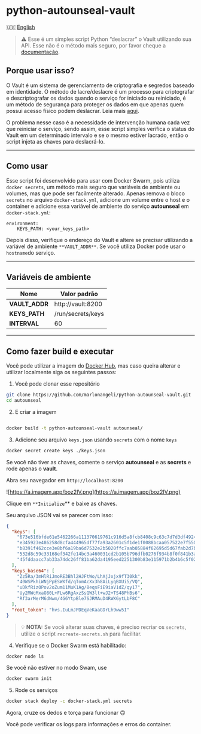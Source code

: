# python-autounseal-vault

:us: [English](README.md)

> ⚠️ Esse é um simples script Python “deslacrar” o Vault utilizando sua API. Esse não é o método mais seguro, por favor cheque a [documentação](https://developer.hashicorp.com/vault/tutorials/auto-unseal).

## Porque usar isso?

O Vault é um sistema de gerenciamento de criptografia e segredos baseado em identidade. O método de lacre/deslacre é um processo para criptografar e descriptografar os dados quando o serviço for iniciado ou reiniciado, é um método de segurança para proteger os dados em que apenas quem possui acesso físico podem deslacrar. Leia mais [aqui](https://developer.hashicorp.com/vault/docs/concepts/seal).

O problema nesse caso é a necessidade de intervenção humana cada vez que reiniciar o serviço, sendo assim, esse script simples verifica o status do Vault em um determinado intervalo e se o mesmo estiver lacrado, então o script injeta as chaves para deslacrá-lo.

---

## Como usar

Esse script foi desenvolvido para usar com Docker Swarm, pois utiliza `docker secrets`, um método mais seguro que variáveis de ambiente ou volumes, mas que pode ser facilmente alterado. Apenas remova o bloco `secrets` no arquivo `docker-stack.yml`, adicione um volume entre o host e o container e adicione essa variável de ambiente do serviço **autounseal** em `docker-stack.yml`:

```docker
environment:
	KEYS_PATH: <your_keys_path>
```

Depois disso, verifique o endereço do Vault e altere se precisar utilizando a variável de ambiente `**VAULT_ADDR**`. Se você utiliza Docker pode usar o `hostname`do serviço.

---

## Variáveis de ambiente

| Nome | Valor padrão |
| --- | --- |
| **VAULT_ADDR** | http://vault:8200 |
| **KEYS_PATH** | /run/secrets/keys |
| **INTERVAL** | 60 |

---

## Como fazer build e executar

Você pode utilizar a imagem do [Docker Hub](https://hub.docker.com/repository/docker/marlonangeli/python-autounseal-vault/), mas caso queira alterar e utilizar localmente siga os seguintes passos:

1. Você pode clonar esse repositório

```bash
git clone https://github.com/marlonangeli/python-autounseal-vault.git
cd autounseal
```

2. E criar a imagem

```bash

docker build -t python-autounseal-vault autounseal/
```

3. Adicione seu arquivo `keys.json` usando `secrets` com o nome `keys`

```bash
docker secret create keys ./keys.json
```

Se você não tiver as chaves, comente o serviço **autounseal** e as **secrets** e rode apenas o **vault**.

Abra seu navegador em `http://localhost:8200`

![https://a.imagem.app/boz2IV.png](https://a.imagem.app/boz2IV.png)

Clique em `**Initialize`** e baixe as chaves.

Seu arquivo JSON vai se parecer com isso:

```json
{
  "keys": [
    "673e516bfde61e5462266a111370619761c916d5a8fcb8408c9c63c7d7d3df4924",
    "e345923e486258d8cfa444965df77fa93a2601c5f1de1f0088bcaa057522e7f550",
    "b8391f462cce3e8bf6a19ba6d7532e2b5020ffc7aab05884f62695d5d67fab2d7b",
    "532d8c59c33168ef342fe14bc3a460031cd2b105b796dfb0276f934b8f0f841b3a",
    "45fddaacc7ab33a74dc26ff81ba62da4195eed2251300b83e115971b2b4b6c5f02"
  ],
  "keys_base64": [
    "Zz5Ra/3mHlRiJmoRE3Bhl2HJFtWo/LhAjJxjx9fT30kk",
    "40WSPkhiWNjPpESWXfd/qTomAcXx3h8AiLyqBXUi5/VQ",
    "uDkfRizOPov2oZum11MuK1Ag/8eqsFiE9iaV1dZ/qy17",
    "Uy2MWcMxaO80L+FLw6RgAxzSsQW3lt+wJ2+TS48PhBs6",
    "Rf3arMerM6dNwm/4G6YtpBle7SJRMAuD4RWXGytLbF8C"
  ],
  "root_token": "hvs.IuLmJPDEqVeKaaGDrLh9ww5I"
}
```

>💡 **NOTA:** Se você alterar suas chaves, é preciso recriar os `secrets`, utilize o script `recreate-secrets.sh` para facilitar.

4. Verifique se o Docker Swarm está habilitado:

```bash
docker node ls
```

Se você não estiver no modo Swam, use

```bash
docker swarm init
```

5. Rode os serviços

```bash
docker stack deploy -c docker-stack.yml secrets
```

Agora, cruze os dedos e torça para funcionar 🙃

Você pode verificar os logs para informações e erros do container.